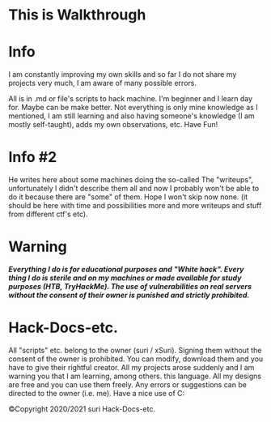 # This is Walkthrough
# Info
I am constantly improving my own skills and so far I do not share my projects very much, I am aware of many possible errors.

All is in .md or file's scripts to hack machine. I'm beginner and I learn day for. Maybe can be make better.
Not everything is only mine knowledge as I mentioned, I am still learning and also having someone's knowledge (I am mostly self-taught), adds my own observations, etc.
Have Fun!

# Info #2

He writes here about some machines doing the so-called The "writeups", unfortunately I didn't describe them all and now I probably won't be able to do it because there are "some" of them. Hope I won't skip now none. (it should be here with time and possibilities more and more writeups and stuff from different ctf's etc).


# Warning

***Everything I do is for educational purposes and "White hack". Every thing I do is sterile and on my machines or made available for study purposes (HTB, TryHackMe). The use of vulnerabilities on real servers without the consent of their owner is punished and strictly prohibited.***

# Hack-Docs-etc.
All "scripts" etc. belong to the owner (suri / xSuri). Signing them without the consent of the owner is prohibited. You can modify, download them and you have to give their rightful creator. All my projects arose suddenly and I am warning you that I am learning, among others. this language. All my designs are free and you can use them freely. Any errors or suggestions can be directed to the owner (i.e. me). Have a nice use of C:

©Copyright 2020/2021 suri
Hack-Docs-etc.
